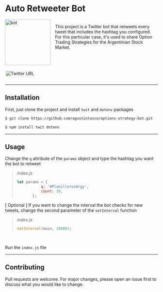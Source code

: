 # Auto Retweeter Bot

<div style="width: 100%; display: flex; flex-direction: row; justify-content: center; margin-right: 10px;">
    <img src="https://pbs.twimg.com/profile_images/1456911900273430528/63p-qXSe_400x400.jpg" alt="bot" width="150" height="150"/>
    <p style="margin: 15px"> This project is a Twitter bot that retweets every tweet that includes the hashtag you configured. For this particular case, it's used to share Option Trading Strategies for the Argentinian Stock Market.
    </p>
</div>
<div style="width: 100%; display: flex; flex-direction: row; justify-content: left; margin-top: 5px; margin-left: 3px;">

![Twitter URL](https://img.shields.io/twitter/url.svg?label=Follow%20%40bot_opciones&style=social&url=https%3A%2F%2Ftwitter.com%2bot_opciones)
</div>

___

## Installation

First, just clone the project and install `twit` and `dotenv` packages

```bash
$ git clone https://github.com/agustintosco/options-strategy-bot.git
```

```bash
$ npm install twit dotenv
```

______________

## Usage

Change the `q` attribute of the `params` object and type the hashtag you want the bot to retweet

>
> *index.js*
>
>```javascript
>let params = {
>            q: '#PlanillerosArgy',
>            count: 10,
>        };
>```
>

[ Optional ] 
If you want to change the interval the bot checks for new tweets, change the second parameter of the `setInterval` function

>
> *index.js*
>
>```javascript
>setInterval(main, 10000);
>```
>

<br/>

Run the `index.js` file

___

## Contributing
Pull requests are welcome. For major changes, please open an issue first to discuss what you would like to change.